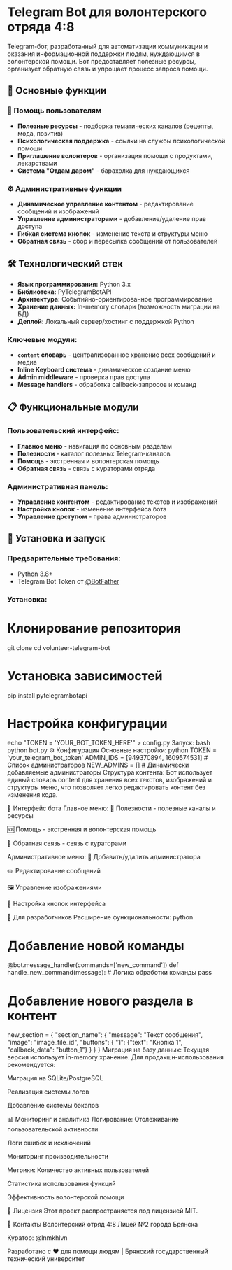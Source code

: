 # Telegram Bot для волонтерского отряда 4:8


Telegram-бот, разработанный для автоматизации коммуникации и оказания информационной поддержки людям, нуждающимся в волонтерской помощи. Бот предоставляет полезные ресурсы, организует обратную связь и упрощает процесс запроса помощи.

## 🎯 Основные функции

### 🤝 Помощь пользователям
- **Полезные ресурсы** - подборка тематических каналов (рецепты, мода, позитив)
- **Психологическая поддержка** - ссылки на службы психологической помощи
- **Приглашение волонтеров** - организация помощи с продуктами, лекарствами
- **Система "Отдам даром"** - барахолка для нуждающихся

### ⚙️ Административные функции
- **Динамическое управление контентом** - редактирование сообщений и изображений
- **Управление администраторами** - добавление/удаление прав доступа
- **Гибкая система кнопок** - изменение текста и структуры меню
- **Обратная связь** - сбор и пересылка сообщений от пользователей

## 🛠 Технологический стек

- **Язык программирования:** Python 3.x
- **Библиотека:** PyTelegramBotAPI
- **Архитектура:** Событийно-ориентированное программирование
- **Хранение данных:** In-memory словари (возможность миграции на БД)
- **Деплой:** Локальный сервер/хостинг с поддержкой Python


### Ключевые модули:
- **`content` словарь** - централизованное хранение всех сообщений и медиа
- **Inline Keyboard система** - динамическое создание меню
- **Admin middleware** - проверка прав доступа
- **Message handlers** - обработка callback-запросов и команд

## 📋 Функциональные модули

### Пользовательский интерфейс:
- **Главное меню** - навигация по основным разделам
- **Полезности** - каталог полезных Telegram-каналов
- **Помощь** - экстренная и волонтерская помощь
- **Обратная связь** - связь с кураторами отряда

### Административная панель:
- **Управление контентом** - редактирование текстов и изображений
- **Настройка кнопок** - изменение интерфейса бота
- **Управление доступом** - права администраторов

## 🚀 Установка и запуск

### Предварительные требования:
- Python 3.8+
- Telegram Bot Token от [@BotFather](https://t.me/BotFather)

### Установка:

# Клонирование репозитория
git clone <repository-url>
cd volunteer-telegram-bot

# Установка зависимостей
pip install pytelegrambotapi

# Настройка конфигурации
echo "TOKEN = 'YOUR_BOT_TOKEN_HERE'" > config.py
Запуск:
bash
python bot.py
⚙️ Конфигурация
Основные настройки:
python
TOKEN = 'your_telegram_bot_token'
ADMIN_IDS = [949370894, 1609574531]  # Список администраторов
NEW_ADMINS = []  # Динамически добавляемые администраторы
Структура контента:
Бот использует единый словарь content для хранения всех текстов, изображений и структуры меню, что позволяет легко редактировать контент без изменения кода.

🎨 Интерфейс бота
Главное меню:
📡 Полезности - полезные каналы и ресурсы

🆘 Помощь - экстренная и волонтерская помощь

💬 Обратная связь - связь с кураторами

Административное меню:
👥 Добавить/удалить администратора

✏️ Редактирование сообщений

🖼 Управление изображениями

🔘 Настройка кнопок интерфейса

🔧 Для разработчиков
Расширение функциональности:
python
# Добавление новой команды
@bot.message_handler(commands=['new_command'])
def handle_new_command(message):
    # Логика обработки команды
    pass

# Добавление нового раздела в контент
new_section = {
    "section_name": {
        "message": "Текст сообщения",
        "image": "image_file_id",
        "buttons": {
            "1": {"text": "Кнопка 1", "callback_data": "button_1"}
        }
    }
}
Миграция на базу данных:
Текущая версия использует in-memory хранение. Для продакшн-использования рекомендуется:

Миграция на SQLite/PostgreSQL

Реализация системы логов

Добавление системы бэкапов

📊 Мониторинг и аналитика
Логирование:
Отслеживание пользовательской активности

Логи ошибок и исключений

Мониторинг производительности

Метрики:
Количество активных пользователей

Статистика использования функций

Эффективность волонтерской помощи


📄 Лицензия
Этот проект распространяется под лицензией MIT.

👥 Контакты
Волонтерский отряд 4:8
Лицей №2 города Брянска

Куратор: @lnmkhlvn



Разработано с ❤️ для помощи людям | Брянский государственный технический университет
